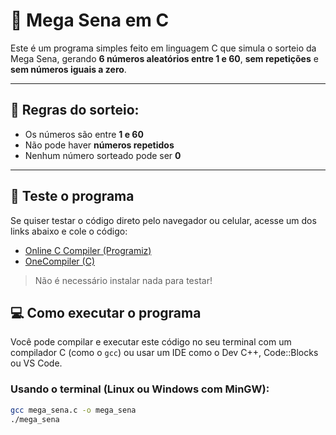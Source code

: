 # 🎲 Mega Sena em C

Este é um programa simples feito em linguagem C que simula o sorteio da Mega Sena, gerando **6 números aleatórios entre 1 e 60**, **sem repetições** e **sem números iguais a zero**.

---

## 📌 Regras do sorteio:

- Os números são entre **1 e 60**
- Não pode haver **números repetidos**
- Nenhum número sorteado pode ser **0**

---

## 🔗 Teste o programa

Se quiser testar o código direto pelo navegador ou celular, acesse um dos links abaixo e cole o código:

- [Online C Compiler (Programiz)](https://www.programiz.com/c-programming/online-compiler/)
- [OneCompiler (C)](https://onecompiler.com/c)

> Não é necessário instalar nada para testar!


## 💻 Como executar o programa

Você pode compilar e executar este código no seu terminal com um compilador C (como o `gcc`) ou usar um IDE como o Dev C++, Code::Blocks ou VS Code.

### Usando o terminal (Linux ou Windows com MinGW):

```bash
gcc mega_sena.c -o mega_sena
./mega_sena



